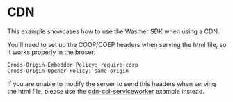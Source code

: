 # CDN

This example showcases how to use the Wasmer SDK when using a CDN.

You'll need to set up the COOP/COEP headers when serving the html file, so it works
properly in the broser:

```
Cross-Origin-Embedder-Policy: require-corp
Cross-Origin-Opener-Policy: same-origin
```

If you are unable to modify the server to send this headers when serving the html file,
please use the [cdn-coi-serviceworker](../cdn-coi-serviceworker/) example instead.
